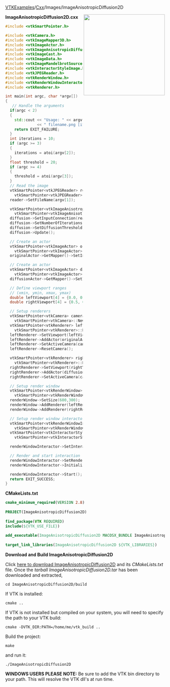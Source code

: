 [VTKExamples](Home)/[Cxx](Cxx)/Images/ImageAnisotropicDiffusion2D

<img align="right" src="https://github.com/lorensen/VTKExamples/raw/master/Testing/Baseline/Images/TestImageAnisotropicDiffusion2D.png" width="256" />

**ImageAnisotropicDiffusion2D.cxx**
```c++
#include <vtkSmartPointer.h>

#include <vtkCamera.h>
#include <vtkImageMapper3D.h>
#include <vtkImageActor.h>
#include <vtkImageAnisotropicDiffusion2D.h>
#include <vtkImageCast.h>
#include <vtkImageData.h>
#include <vtkImageMandelbrotSource.h>
#include <vtkInteractorStyleImage.h>
#include <vtkJPEGReader.h>
#include <vtkRenderWindow.h>
#include <vtkRenderWindowInteractor.h>
#include <vtkRenderer.h>

int main(int argc, char *argv[])
{
   // Handle the arguments
  if(argc < 2)
  {
    std::cout << "Usage: " << argv[0]
              << " filename.png [iterations(10)] [threshold(20)]" << std::endl;
    return EXIT_FAILURE;
  }
  int iterations = 10;
  if (argc >= 3)
  {
    iterations = atoi(argv[2]);
  }
  float threshold = 20;
  if (argc >= 4)
  {
    threshold = atoi(argv[3]);
  }
  // Read the image
  vtkSmartPointer<vtkJPEGReader> reader =
    vtkSmartPointer<vtkJPEGReader>::New();
  reader->SetFileName(argv[1]);

  vtkSmartPointer<vtkImageAnisotropicDiffusion2D> diffusion =
    vtkSmartPointer<vtkImageAnisotropicDiffusion2D>::New();
  diffusion->SetInputConnection(reader->GetOutputPort());
  diffusion->SetNumberOfIterations(iterations);
  diffusion->SetDiffusionThreshold(threshold);
  diffusion->Update();

  // Create an actor
  vtkSmartPointer<vtkImageActor> originalActor =
    vtkSmartPointer<vtkImageActor>::New();
  originalActor->GetMapper()->SetInputConnection(reader->GetOutputPort());

  // Create an actor
  vtkSmartPointer<vtkImageActor> diffusionActor =
    vtkSmartPointer<vtkImageActor>::New();
  diffusionActor->GetMapper()->SetInputConnection(diffusion->GetOutputPort());

  // Define viewport ranges
  // (xmin, ymin, xmax, ymax)
  double leftViewport[4] = {0.0, 0.0, 0.5, 1.0};
  double rightViewport[4] = {0.5, 0.0, 1.0, 1.0};

  // Setup renderers
  vtkSmartPointer<vtkCamera> camera =
    vtkSmartPointer<vtkCamera>::New();
  vtkSmartPointer<vtkRenderer> leftRenderer =
    vtkSmartPointer<vtkRenderer>::New();
  leftRenderer->SetViewport(leftViewport);
  leftRenderer->AddActor(originalActor);
  leftRenderer->SetActiveCamera(camera);
  leftRenderer->ResetCamera();

  vtkSmartPointer<vtkRenderer> rightRenderer =
    vtkSmartPointer<vtkRenderer>::New();
  rightRenderer->SetViewport(rightViewport);
  rightRenderer->AddActor(diffusionActor);
  rightRenderer->SetActiveCamera(camera);

  // Setup render window
  vtkSmartPointer<vtkRenderWindow> renderWindow =
    vtkSmartPointer<vtkRenderWindow>::New();
  renderWindow->SetSize(600,300);
  renderWindow->AddRenderer(leftRenderer);
  renderWindow->AddRenderer(rightRenderer);

  // Setup render window interactor
  vtkSmartPointer<vtkRenderWindowInteractor> renderWindowInteractor =
    vtkSmartPointer<vtkRenderWindowInteractor>::New();
  vtkSmartPointer<vtkInteractorStyleImage> style =
    vtkSmartPointer<vtkInteractorStyleImage>::New();

  renderWindowInteractor->SetInteractorStyle(style);

  // Render and start interaction
  renderWindowInteractor->SetRenderWindow(renderWindow);
  renderWindowInteractor->Initialize();

  renderWindowInteractor->Start();
  return EXIT_SUCCESS;
}
```
**CMakeLists.txt**
```cmake
cmake_minimum_required(VERSION 2.8)
 
PROJECT(ImageAnisotropicDiffusion2D)
 
find_package(VTK REQUIRED)
include(${VTK_USE_FILE})
 
add_executable(ImageAnisotropicDiffusion2D MACOSX_BUNDLE ImageAnisotropicDiffusion2D.cxx)
 
target_link_libraries(ImageAnisotropicDiffusion2D ${VTK_LIBRARIES})
```

**Download and Build ImageAnisotropicDiffusion2D**

Click [here to download ImageAnisotropicDiffusion2D](https://github.com/lorensen/VTKWikiExamplesTarballs/raw/master/ImageAnisotropicDiffusion2D.tar) and its *CMakeLists.txt* file.
Once the *tarball ImageAnisotropicDiffusion2D.tar* has been downloaded and extracted,
```
cd ImageAnisotropicDiffusion2D/build 
```
If VTK is installed:
```
cmake ..
```
If VTK is not installed but compiled on your system, you will need to specify the path to your VTK build:
```
cmake -DVTK_DIR:PATH=/home/me/vtk_build ..
```
Build the project:
```
make
```
and run it:
```
./ImageAnisotropicDiffusion2D
```
**WINDOWS USERS PLEASE NOTE:** Be sure to add the VTK bin directory to your path. This will resolve the VTK dll's at run time.

